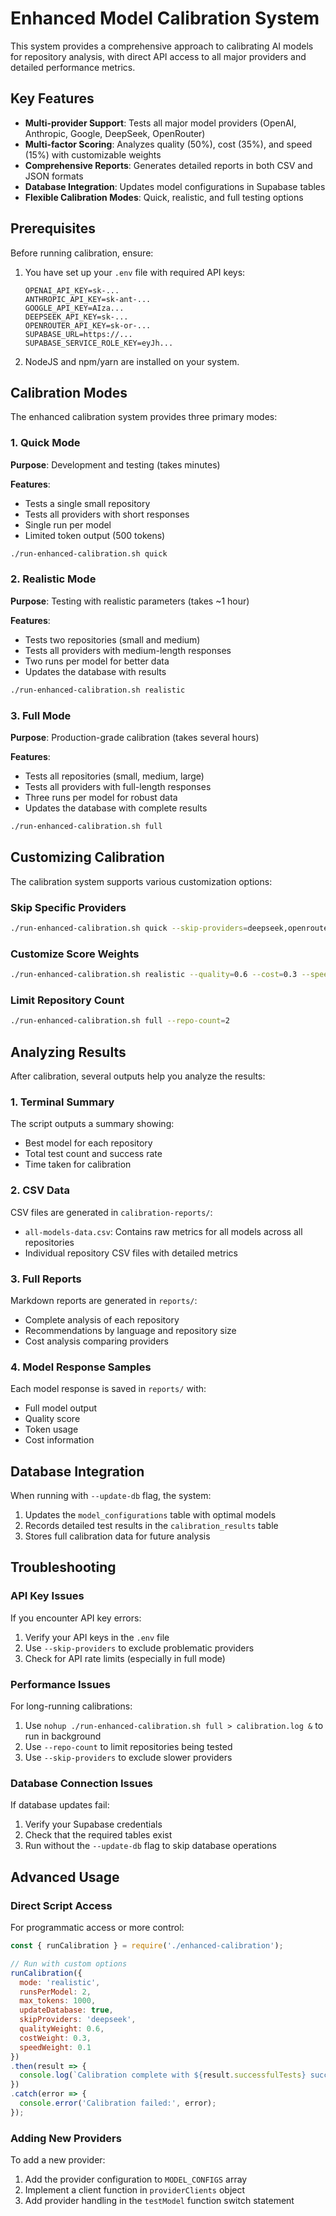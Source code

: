 # Enhanced Model Calibration System

This system provides a comprehensive approach to calibrating AI models for repository analysis, with direct API access to all major providers and detailed performance metrics.

## Key Features

- **Multi-provider Support**: Tests all major model providers (OpenAI, Anthropic, Google, DeepSeek, OpenRouter)
- **Multi-factor Scoring**: Analyzes quality (50%), cost (35%), and speed (15%) with customizable weights
- **Comprehensive Reports**: Generates detailed reports in both CSV and JSON formats
- **Database Integration**: Updates model configurations in Supabase tables
- **Flexible Calibration Modes**: Quick, realistic, and full testing options

## Prerequisites

Before running calibration, ensure:

1. You have set up your `.env` file with required API keys:
   ```
   OPENAI_API_KEY=sk-...
   ANTHROPIC_API_KEY=sk-ant-...
   GOOGLE_API_KEY=AIza...
   DEEPSEEK_API_KEY=sk-...
   OPENROUTER_API_KEY=sk-or-...
   SUPABASE_URL=https://...
   SUPABASE_SERVICE_ROLE_KEY=eyJh...
   ```

2. NodeJS and npm/yarn are installed on your system.

## Calibration Modes

The enhanced calibration system provides three primary modes:

### 1. Quick Mode

**Purpose**: Development and testing (takes minutes)

**Features**:
- Tests a single small repository
- Tests all providers with short responses
- Single run per model
- Limited token output (500 tokens)

```bash
./run-enhanced-calibration.sh quick
```

### 2. Realistic Mode

**Purpose**: Testing with realistic parameters (takes ~1 hour)

**Features**:
- Tests two repositories (small and medium)
- Tests all providers with medium-length responses
- Two runs per model for better data
- Updates the database with results

```bash
./run-enhanced-calibration.sh realistic
```

### 3. Full Mode

**Purpose**: Production-grade calibration (takes several hours)

**Features**:
- Tests all repositories (small, medium, large)
- Tests all providers with full-length responses
- Three runs per model for robust data
- Updates the database with complete results

```bash
./run-enhanced-calibration.sh full
```

## Customizing Calibration

The calibration system supports various customization options:

### Skip Specific Providers

```bash
./run-enhanced-calibration.sh quick --skip-providers=deepseek,openrouter
```

### Customize Score Weights

```bash
./run-enhanced-calibration.sh realistic --quality=0.6 --cost=0.3 --speed=0.1
```

### Limit Repository Count

```bash
./run-enhanced-calibration.sh full --repo-count=2
```

## Analyzing Results

After calibration, several outputs help you analyze the results:

### 1. Terminal Summary

The script outputs a summary showing:
- Best model for each repository
- Total test count and success rate
- Time taken for calibration

### 2. CSV Data

CSV files are generated in `calibration-reports/`:
- `all-models-data.csv`: Contains raw metrics for all models across all repositories
- Individual repository CSV files with detailed metrics

### 3. Full Reports

Markdown reports are generated in `reports/`:
- Complete analysis of each repository
- Recommendations by language and repository size
- Cost analysis comparing providers

### 4. Model Response Samples

Each model response is saved in `reports/` with:
- Full model output
- Quality score
- Token usage
- Cost information

## Database Integration

When running with `--update-db` flag, the system:
1. Updates the `model_configurations` table with optimal models
2. Records detailed test results in the `calibration_results` table
3. Stores full calibration data for future analysis

## Troubleshooting

### API Key Issues

If you encounter API key errors:
1. Verify your API keys in the `.env` file
2. Use `--skip-providers` to exclude problematic providers
3. Check for API rate limits (especially in full mode)

### Performance Issues

For long-running calibrations:
1. Use `nohup ./run-enhanced-calibration.sh full > calibration.log &` to run in background
2. Use `--repo-count` to limit repositories being tested
3. Use `--skip-providers` to exclude slower providers

### Database Connection Issues

If database updates fail:
1. Verify your Supabase credentials
2. Check that the required tables exist
3. Run without the `--update-db` flag to skip database operations

## Advanced Usage

### Direct Script Access

For programmatic access or more control:

```javascript
const { runCalibration } = require('./enhanced-calibration');

// Run with custom options
runCalibration({
  mode: 'realistic',
  runsPerModel: 2,
  max_tokens: 1000,
  updateDatabase: true,
  skipProviders: 'deepseek',
  qualityWeight: 0.6,
  costWeight: 0.3,
  speedWeight: 0.1
})
.then(result => {
  console.log(`Calibration complete with ${result.successfulTests} successful tests`);
})
.catch(error => {
  console.error('Calibration failed:', error);
});
```

### Adding New Providers

To add a new provider:
1. Add the provider configuration to `MODEL_CONFIGS` array
2. Implement a client function in `providerClients` object
3. Add provider handling in the `testModel` function switch statement